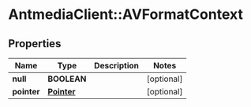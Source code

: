# AntmediaClient::AVFormatContext

## Properties
Name | Type | Description | Notes
------------ | ------------- | ------------- | -------------
**null** | **BOOLEAN** |  | [optional] 
**pointer** | [**Pointer**](Pointer.md) |  | [optional] 


